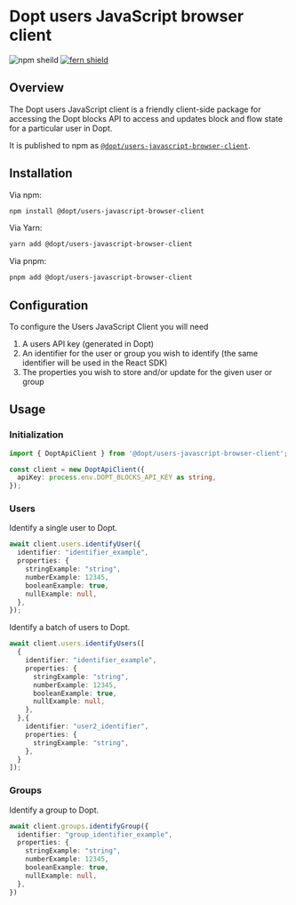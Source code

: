 # Dopt users JavaScript browser client

![npm sheild](https://img.shields.io/npm/v/%40dopt/users-javascript-browser-client)
[![fern shield](https://img.shields.io/badge/%F0%9F%8C%BF-SDK%20generated%20by%20Fern-brightgreen)](https://github.com/fern-api/fern)

## Overview

The Dopt users JavaScript client is a friendly client-side package for accessing the Dopt blocks API to access and updates block and flow state for a particular user in Dopt.

It is published to npm as [`@dopt/users-javascript-browser-client`](https://www.npmjs.com/package/@dopt/blocks-javascript-node-client).

## Installation

Via npm:

```bash
npm install @dopt/users-javascript-browser-client
```

Via Yarn:

```bash
yarn add @dopt/users-javascript-browser-client
```

Via pnpm:

```bash
pnpm add @dopt/users-javascript-browser-client
```

## Configuration

To configure the Users JavaScript Client you will need

1. A users API key (generated in Dopt)
1. An identifier for the user or group you wish to identify (the same identifier will be used in the React SDK)
1. The properties you wish to store and/or update for the given user or group


## Usage

### Initialization

```ts
import { DoptApiClient } from '@dopt/users-javascript-browser-client';

const client = new DoptApiClient({
  apiKey: process.env.DOPT_BLOCKS_API_KEY as string,
});
```

### Users

Identify a single user to Dopt.

```ts
await client.users.identifyUser({
  identifier: "identifier_example",
  properties: {
    stringExample: "string",
    numberExample: 12345,
    booleanExample: true,
    nullExample: null,
  },
});
```

Identify a batch of users to Dopt.

```ts
await client.users.identifyUsers([
  {
    identifier: "identifier_example",
    properties: {
      stringExample: "string",
      numberExample: 12345,
      booleanExample: true,
      nullExample: null,
    },
  },{
    identifier: "user2_identifier",
    properties: {
      stringExample: "string",
    },
  }
]);
```

### Groups

Identify a group to Dopt.

```ts
await client.groups.identifyGroup({
  identifier: "group_identifier_example",
  properties: {
    stringExample: "string",
    numberExample: 12345,
    booleanExample: true,
    nullExample: null,
  },
})
```
